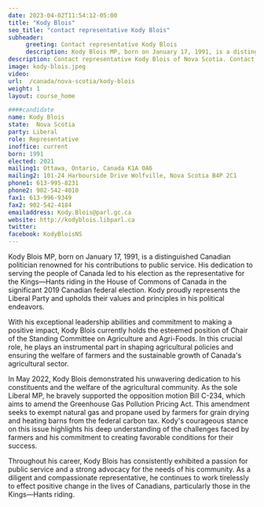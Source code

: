 ```yaml
---
date: 2023-04-02T11:54:12-05:00
title: "Kody Blois"
seo_title: "contact representative Kody Blois"
subheader:
     greeting: Contact representative Kody Blois
     description: Kody Blois MP, born on January 17, 1991, is a distinguished Canadian politician renowned for his contributions to public service. His dedication to serving the people of Canada led to his election as the representative for the Kings—Hants riding in the House of Commons of Canada in the significant 2019 Canadian federal election. Kody proudly represents the Liberal Party and upholds their values and principles in his political endeavors.
description: Contact representative Kody Blois of Nova Scotia. Contact information for Kody Blois includes email address, phone number, and mailing address.
image: kody-blois.jpeg
video:
url:  /canada/nova-scotia/kody-blois
weight: 1
layout: course_home

####candidate
name: Kody Blois
state:	Nova Scotia
party: Liberal
role: Representative
inoffice: current
born: 1991
elected: 2021
mailing1: Ottawa, Ontario, Canada K1A 0A6
mailing2: 101-24 Harbourside Drive Wolfville, Nova Scotia B4P 2C1
phone1: 613-995-8231
phone2: 902-542-4010
fax1: 613-996-9349
fax2: 902-542-4184
emailaddress: Kody.Blois@parl.gc.ca
website: http://kodyblois.libparl.ca
twitter:
facebook: KodyBloisNS
---
```


Kody Blois MP, born on January 17, 1991, is a distinguished Canadian politician renowned for his contributions to public service. His dedication to serving the people of Canada led to his election as the representative for the Kings—Hants riding in the House of Commons of Canada in the significant 2019 Canadian federal election. Kody proudly represents the Liberal Party and upholds their values and principles in his political endeavors.

With his exceptional leadership abilities and commitment to making a positive impact, Kody Blois currently holds the esteemed position of Chair of the Standing Committee on Agriculture and Agri-Foods. In this crucial role, he plays an instrumental part in shaping agricultural policies and ensuring the welfare of farmers and the sustainable growth of Canada's agricultural sector.

In May 2022, Kody Blois demonstrated his unwavering dedication to his constituents and the welfare of the agricultural community. As the sole Liberal MP, he bravely supported the opposition motion Bill C-234, which aims to amend the Greenhouse Gas Pollution Pricing Act. This amendment seeks to exempt natural gas and propane used by farmers for grain drying and heating barns from the federal carbon tax. Kody's courageous stance on this issue highlights his deep understanding of the challenges faced by farmers and his commitment to creating favorable conditions for their success.

Throughout his career, Kody Blois has consistently exhibited a passion for public service and a strong advocacy for the needs of his community. As a diligent and compassionate representative, he continues to work tirelessly to effect positive change in the lives of Canadians, particularly those in the Kings—Hants riding.
